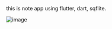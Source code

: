 this is note app using flutter, dart, sqflite. 

![image](https://github.com/user-attachments/assets/99acaf59-8450-4b9a-b331-9a267962bfae)
